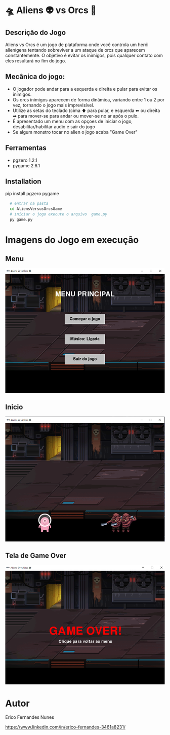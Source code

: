 
# 🛸 Aliens 👽 vs Orcs 👹

## Descrição do Jogo
Aliens vs Orcs é um jogo de plataforma onde você controla um herói alienígena tentando sobreviver a um ataque de orcs que aparecem constantemente. O objetivo é evitar os inimigos, pois qualquer contato com eles resultará no fim do jogo.

## Mecânica do jogo:
- O jogador pode andar para a esquerda e direita e pular para evitar os inimigos.
- Os orcs inimigos aparecem de forma dinâmica, variando entre 1 ou 2 por vez, tornando o jogo mais imprevisível.
- Utilize as setas do teclado (cima ⬆ para pular, e esquerda ⬅ ou direita ➡ para mover-se para andar ou mover-se no ar após o pulo.
- É apresentado um menu com as opçoes de iniciar o jogo, desabilitar/habilitar audio e sair do jogo
- Se algum monstro tocar no alien o jogo acaba "Game Over"

## Ferramentas
- pgzero 1.2.1
- pygame 2.6.1

## Installation

pip install pgzero pygame

```bash
  # entrar na pasta
  cd AliensVersusOrcsGame
  # iniciar o jogo execute o arquivo  game.py 
  py game.py
```
# Imagens do Jogo em execução
## Menu
![Menu inicial](https://github.com/erickNunes000/AliensVersusOrcsGame/blob/main/images/menu.png)

## Inicio 

![Inicio do jogo](https://github.com/erickNunes000/AliensVersusOrcsGame/blob/main/images/inicio.png)

## Tela de Game Over

![Saida Invalida](https://github.com/erickNunes000/AliensVersusOrcsGame/blob/main/images/game_over.png)

# Autor

Erico Fernandes Nunes

https://www.linkedin.com/in/erico-fernandes-3461a8231/
    
